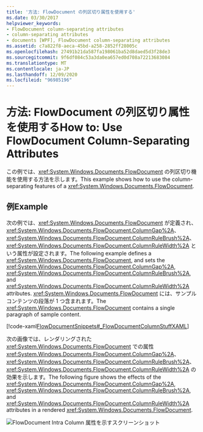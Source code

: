 ```yaml
---
title: '方法: FlowDocument の列区切り属性を使用する'
ms.date: 03/30/2017
helpviewer_keywords:
- FlowDocument column-separating attributes
- column-separating attributes
- documents [WPF], FlowDocument column-separating attributes
ms.assetid: c7a822f8-aeca-45bd-a258-2852ff28005c
ms.openlocfilehash: 27491b21da587fa198061ba52d8daed5d3f28de3
ms.sourcegitcommit: 9f6df084c53a3da0ea657ed0d708a72213683084
ms.translationtype: MT
ms.contentlocale: ja-JP
ms.lasthandoff: 12/09/2020
ms.locfileid: "96985196"
---
```

# <a name="how-to-use-flowdocument-column-separating-attributes"></a><span data-ttu-id="5dc8b-102">方法: FlowDocument の列区切り属性を使用する</span><span class="sxs-lookup"><span data-stu-id="5dc8b-102">How to: Use FlowDocument Column-Separating Attributes</span></span>
<span data-ttu-id="5dc8b-103">この例では、<xref:System.Windows.Documents.FlowDocument> の列区切り機能を使用する方法を示します。</span><span class="sxs-lookup"><span data-stu-id="5dc8b-103">This example shows how to use the column-separating features of a <xref:System.Windows.Documents.FlowDocument>.</span></span>  
  
## <a name="example"></a><span data-ttu-id="5dc8b-104">例</span><span class="sxs-lookup"><span data-stu-id="5dc8b-104">Example</span></span>  
 <span data-ttu-id="5dc8b-105">次の例では、<xref:System.Windows.Documents.FlowDocument> が定義され、<xref:System.Windows.Documents.FlowDocument.ColumnGap%2A>、<xref:System.Windows.Documents.FlowDocument.ColumnRuleBrush%2A>、<xref:System.Windows.Documents.FlowDocument.ColumnRuleWidth%2A> という属性が設定されます。</span><span class="sxs-lookup"><span data-stu-id="5dc8b-105">The following example defines a <xref:System.Windows.Documents.FlowDocument>, and sets the <xref:System.Windows.Documents.FlowDocument.ColumnGap%2A>, <xref:System.Windows.Documents.FlowDocument.ColumnRuleBrush%2A>, and <xref:System.Windows.Documents.FlowDocument.ColumnRuleWidth%2A> attributes.</span></span>  <span data-ttu-id="5dc8b-106"><xref:System.Windows.Documents.FlowDocument> には、サンプル コンテンツの段落が 1 つ含まれます。</span><span class="sxs-lookup"><span data-stu-id="5dc8b-106">The <xref:System.Windows.Documents.FlowDocument> contains a single paragraph of sample content.</span></span>  
  
 [!code-xaml[FlowDocumentSnippets#_FlowDocumentColumnStuffXAML](~/samples/snippets/csharp/VS_Snippets_Wpf/FlowDocumentSnippets/CSharp/Window1.xaml#_flowdocumentcolumnstuffxaml)]  
  
 <span data-ttu-id="5dc8b-107">次の画像では、レンダリングされた <xref:System.Windows.Documents.FlowDocument> での属性 <xref:System.Windows.Documents.FlowDocument.ColumnGap%2A>、<xref:System.Windows.Documents.FlowDocument.ColumnRuleBrush%2A>、<xref:System.Windows.Documents.FlowDocument.ColumnRuleWidth%2A> の効果を示します。</span><span class="sxs-lookup"><span data-stu-id="5dc8b-107">The following figure shows the effects of the <xref:System.Windows.Documents.FlowDocument.ColumnGap%2A>, <xref:System.Windows.Documents.FlowDocument.ColumnRuleBrush%2A>, and <xref:System.Windows.Documents.FlowDocument.ColumnRuleWidth%2A> attributes in a rendered <xref:System.Windows.Documents.FlowDocument>.</span></span>  
  
 ![FlowDocument Intra Column 属性を示すスクリーンショット](./media/how-to-use-flowdocument-column-separating-attributes/flowdocument-intra-column.png)
